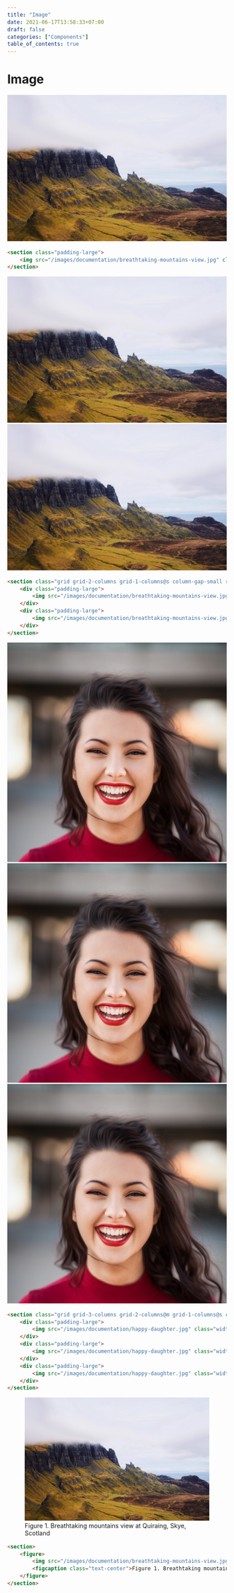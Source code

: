 ```yaml
---
title: "Image"
date: 2021-06-17T13:58:33+07:00
draft: false
categories: ["Components"]
table_of_contents: true
---
```


# Image

<section class="padding-large">
    <img src="/images/documentation/breathtaking-mountains-view.jpg" class="width-1/1" title="Breathtaking mountains view"/>
</section>

``` html
<section class="padding-large">
    <img src="/images/documentation/breathtaking-mountains-view.jpg" class="width-1/1" title="Breathtaking mountains view"/>
</section>
```

<section class="grid grid-2-columns grid-1-columns@s column-gap-small row-gap-small">
    <div class="padding-large">
        <img src="/images/documentation/breathtaking-mountains-view.jpg" class="width-1/1 border-radius-small" title="Breathtaking mountains view"/>
    </div>
    <div class="padding-large">
        <img src="/images/documentation/breathtaking-mountains-view.jpg" class="width-1/1 border-radius-medium" title="Breathtaking mountains view"/>
    </div>
</section>

``` html
<section class="grid grid-2-columns grid-1-columns@s column-gap-small row-gap-small">
    <div class="padding-large">
        <img src="/images/documentation/breathtaking-mountains-view.jpg" class="width-1/1 border-radius-small" title="Breathtaking mountains view"/>
    </div>
    <div class="padding-large">
        <img src="/images/documentation/breathtaking-mountains-view.jpg" class="width-1/1 border-radius-medium" title="Breathtaking mountains view"/>
    </div>
</section>
```

<section class="grid grid-3-columns grid-2-columns@m grid-1-columns@s column-gap-small row-gap-small">
    <div class="padding-large">
        <img src="/images/documentation/happy-daughter.jpg" class="width-1/1 border-radius-1/6" title="Happy daughter"/>
    </div>
    <div class="padding-large">
        <img src="/images/documentation/happy-daughter.jpg" class="width-1/1 border-radius-1/4" title="Happy daughter"/>
    </div>
    <div class="padding-large">
        <img src="/images/documentation/happy-daughter.jpg" class="width-1/1 border-radius-1/2" title="Happy daughter"/>
    </div>
</section>

``` html
<section class="grid grid-3-columns grid-2-columns@m grid-1-columns@s column-gap-small row-gap-small">
    <div class="padding-large">
        <img src="/images/documentation/happy-daughter.jpg" class="width-1/1 border-radius-1/6" title="Happy daughter"/>
    </div>
    <div class="padding-large">
        <img src="/images/documentation/happy-daughter.jpg" class="width-1/1 border-radius-1/4" title="Happy daughter"/>
    </div>
    <div class="padding-large">
        <img src="/images/documentation/happy-daughter.jpg" class="width-1/1 border-radius-1/2" title="Happy daughter"/>
    </div>
</section>
```

<section>
    <figure>
        <img src="/images/documentation/breathtaking-mountains-view.jpg" class="width-1/1" title="Breathtaking mountains view"/>
        <figcaption class="text-center">Figure 1. Breathtaking mountains view at Quiraing, Skye, Scotland</figcaption>
    </figure>
</section>

``` html
<section>
    <figure>
        <img src="/images/documentation/breathtaking-mountains-view.jpg" class="width-1/1" title="Breathtaking mountains view"/>
        <figcaption class="text-center">Figure 1. Breathtaking mountains view at Quiraing, Skye, Scotland</figcaption>
    </figure>
</section>
```
